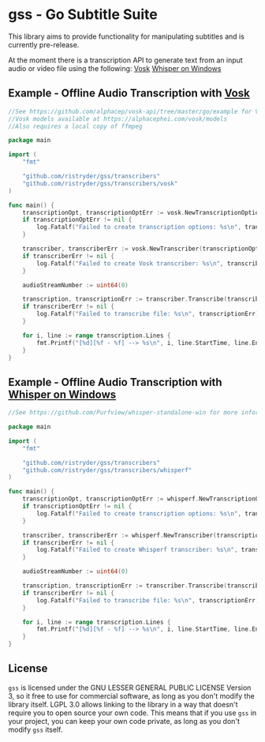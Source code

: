 # gss - Go Subtitle Suite
This library aims to provide functionality for manipulating subtitles and is currently pre-release.

At the moment there is a transcription API to generate text from an input audio or video file using the following:
[Vosk](https://alphacephei.com/vosk/)
[Whisper on Windows](https://github.com/Purfview/whisper-standalone-win)

## Example - Offline Audio Transcription with [Vosk](https://alphacephei.com/vosk/)
```go
//See https://github.com/alphacep/vosk-api/tree/master/go/example for Vosk installation, ensure all environment variables are set
//Vosk models available at https://alphacephei.com/vosk/models
//Also requires a local copy of ffmpeg

package main

import (
	"fmt"

	"github.com/ristryder/gss/transcribers"
	"github.com/ristryder/gss/transcribers/vosk"
)

func main() {
	transcriptionOpt, transcriptionOptErr := vosk.NewTranscriptionOptions("/path/to/ffmpeg/binary", "/path/to/Vosk/models")
	if transcriptionOptErr != nil {
		log.Fatalf("Failed to create transcription options: %s\n", transcriptionOptErr)
	}

	transcriber, transcriberErr := vosk.NewTranscriber(transcriptionOpt)
	if transcriberErr != nil {
		log.Fatalf("Failed to create Vosk transcriber: %s\n", transcriberErr)
	}

	audioStreamNumber := uint64(0)

	transcription, transcriptionErr := transcriber.Transcribe(transcribers.NewTranscriptionOptions(audioStreamNumber, "/path/to/audio/or/video/file.mkv"))
	if transcriberErr != nil {
		log.Fatalf("Failed to transcribe file: %s\n", transcriptionErr)
	}

	for i, line := range transcription.Lines {
		fmt.Printf("[%d][%f - %f] --> %s\n", i, line.StartTime, line.EndTime, line.Text)
	}
}
```

## Example - Offline Audio Transcription with [Whisper on Windows](https://github.com/Purfview/whisper-standalone-win)
```go
//See https://github.com/Purfview/whisper-standalone-win for more information, no extra steps are required after downloading

package main

import (
	"fmt"

	"github.com/ristryder/gss/transcribers"
	"github.com/ristryder/gss/transcribers/whisperf"
)

func main() {
	transcriptionOpt, transcriptionOptErr := whisperf.NewTranscriptionOptions("medium", "", "C:\\Path\\To\\Faster-Whisper-XXL_r245.4_windows\\Faster-Whisper-XXL\\faster-whisper-xxl.exe")
	if transcriptionOptErr != nil {
		log.Fatalf("Failed to create transcription options: %s\n", transcriptionOptErr)
	}

	transcriber, transcriberErr := whisperf.NewTranscriber(transcriptionOpt)
	if transcriberErr != nil {
		log.Fatalf("Failed to create Whisperf transcriber: %s\n", transcriberErr)
	}

	audioStreamNumber := uint64(0)

	transcription, transcriptionErr := transcriber.Transcribe(transcribers.NewTranscriptionOptions(audioStreamNumber, "C:\\Path\\To\\Audio\\Or\\Video\\File.mkv"))
	if transcriberErr != nil {
		log.Fatalf("Failed to transcribe file: %s\n", transcriptionErr)
	}

	for i, line := range transcription.Lines {
		fmt.Printf("[%d][%f - %f] --> %s\n", i, line.StartTime, line.EndTime, line.Text)
	}
}
```

## License
`gss` is licensed under the GNU LESSER GENERAL PUBLIC LICENSE Version 3, 
so it free to use for commercial software, as long as you don't modify the library itself. 
LGPL 3.0 allows linking to the library in a way that doesn't require you to open source your own code. 
This means that if you use `gss` in your project, you can keep your own code private, 
as long as you don't modify `gss` itself.